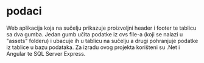 # podaci

Web aplikacija koja na sučelju prikazuje proizvoljni header i footer te tablicu sa dva gumba. 
Jedan gumb učita podatke iz cvs file-a (koji se nalazi u "assets" folderu) i ubacuje ih u tablicu na sučelju a drugi pohranjuje podatke iz tablice u bazu podataka.
Za izradu ovog projekta korišteni su .Net i Angular te SQL Server Express.
